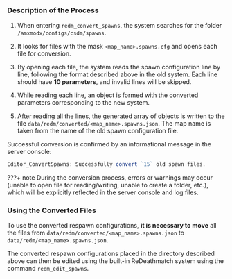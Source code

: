 ### Description of the Process

1) When entering `redm_convert_spawns`, the system searches for the folder `/amxmodx/configs/csdm/spawns`.

2) It looks for files with the mask `<map_name>.spawns.cfg` and opens each file for conversion.

3) By opening each file, the system reads the spawn configuration line by line, following the format described above in the old system. Each line should have **10 parameters**, and invalid lines will be skipped.

4) While reading each line, an object is formed with the converted parameters corresponding to the new system.

5) After reading all the lines, the generated array of objects is written to the file `data/redm/converted/<map_name>.spawns.json`. The map name is taken from the name of the old spawn configuration file.

Successful conversion is confirmed by an informational message in the server console:
```js
Editor_ConvertSpawns: Successfully convert `15` old spawn files.
```
???+ note
    During the conversion process, errors or warnings may occur (unable to open file for reading/writing, unable to create a folder, etc.), which will be explicitly reflected in the server console and log files.

### Using the Converted Files
To use the converted respawn configurations, **it is necessary to move** all the files from `data/redm/converted/<map_name>.spawns.json` to `data/redm/<map_name>.spawns.json`.

The converted respawn configurations placed in the directory described above can then be edited using the built-in ReDeathmatch system using the command `redm_edit_spawns`.
